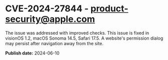 # CVE-2024-27844 - product-security@apple.com

The issue was addressed with improved checks. This issue is fixed in visionOS 1.2, macOS Sonoma 14.5, Safari 17.5. A website's permission dialog may persist after navigation away from the site.

**Publish date:** 2024-06-10
